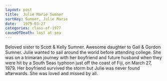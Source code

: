 ```yaml
---
layout: post
title:  Julie Marie Sumner
sortKey: Sumner, Julie Marie
date:   1979-03-27
categories: class-of-1977
causeOfDeath: lost at sea
---
```

Beloved sister to Scott & Kelly Sumner. Awesome daughter to Gail & Gordon Sumner. Julie wanted to sail around the world before attending college.  She was on a trimaran journey with her boyfriend and future husband when they were hit by a South Seas typhoon just off the coast of Fiji, on March 27, 1979.  Her boyfriend survived the storm but Julie was never found afterwards. She was loved and missed by all.
